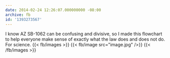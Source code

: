 ```yaml
---
date: 2014-02-24 12:26:07.000000000 -08:00
archive: fb
id: '1393273567'
---
```


I know AZ SB-1062 can be confusing and divisive, so I made this flowchart to help everyone make sense of exactly what the law does and does not do. For science.
{{< fb/images >}}
{{< fb/image src="image.jpg" />}}
{{< /fb/images >}}
